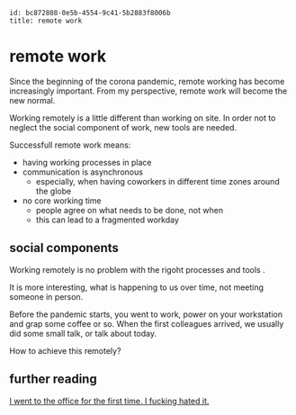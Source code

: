 ```
id: bc872808-0e5b-4554-9c41-5b2883f8006b
title: remote work
```

# remote work

Since the beginning of the corona pandemic, remote working has become increasingly important.
From my perspective, remote work will become the new normal.

Working remotely is a little different than working on site. 
In order not to neglect the social component of work, new tools are needed.

Successfull remote work means:

* having working processes in place
* communication is asynchronous
  * especially, when having coworkers in different time zones around the globe
* no core working time
  * people agree on what needs to be done, not when
  * this can lead to a fragmented workday

## social components
 
Working remotely is no problem with the rigoht processes and tools .

It is more interesting, what is happening to us over time, not meeting someone in person.

Before the pandemic starts, you went to work, power on your workstation and grap some coffee or so.
When the first colleagues arrived, we usually did some small talk, or talk about today.

How to achieve this remotely?

## further reading

[I went to the office for the first time. I fucking hated it.][1]

[1]: https://www.reddit.com/r/cscareerquestions/comments/oosru6/i_went_to_the_office_for_the_first_time_i_fucking/
